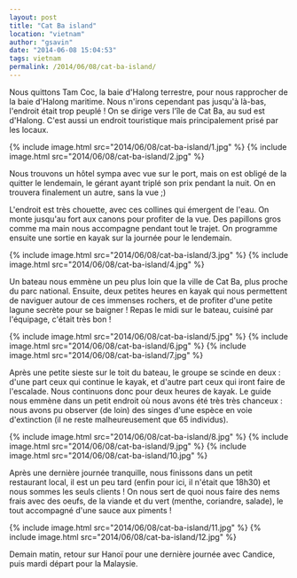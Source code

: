 ```yaml
---
layout: post
title: "Cat Ba island"
location: "vietnam"
author: "gsavin"
date: "2014-06-08 15:04:53"
tags: vietnam
permalink: /2014/06/08/cat-ba-island/
---
```

Nous quittons Tam Coc, la baie d'Halong terrestre, pour nous rapprocher de la baie d'Halong maritime. Nous n'irons cependant pas jusqu'à là-bas, l'endroit était trop peuplé ! On se dirige vers l'île de Cat Ba, au sud est d'Halong. C'est aussi un endroit touristique mais principalement prisé par les locaux.

{% include image.html src="2014/06/08/cat-ba-island/1.jpg" %}
{% include image.html src="2014/06/08/cat-ba-island/2.jpg" %}

Nous trouvons un hôtel sympa avec vue sur le port, mais on est obligé de la quitter le lendemain, le gérant ayant triplé son prix pendant la nuit. On en trouvera finalement un autre, sans la vue ;)

L'endroit est très chouette, avec ces collines qui émergent de l'eau. On monte jusqu'au fort aux canons pour profiter de la vue. Des papillons gros comme ma main nous accompagne pendant tout le trajet. On programme ensuite une sortie en kayak sur la journée pour le lendemain.

{% include image.html src="2014/06/08/cat-ba-island/3.jpg" %}
{% include image.html src="2014/06/08/cat-ba-island/4.jpg" %}

Un bateau nous emmène un peu plus loin que la ville de Cat Ba, plus proche du parc national. Ensuite, deux petites heures en kayak qui nous permettent de naviguer autour de ces immenses rochers, et de profiter d'une petite lagune secrète pour se baigner ! Repas le midi sur le bateau, cuisiné par l'équipage, c'était très bon !

{% include image.html src="2014/06/08/cat-ba-island/5.jpg" %}
{% include image.html src="2014/06/08/cat-ba-island/6.jpg" %}
{% include image.html src="2014/06/08/cat-ba-island/7.jpg" %}

Après une petite sieste sur le toit du bateau, le groupe se scinde en deux : d'une part ceux qui continue le kayak, et d'autre part ceux qui iront faire de l'escalade. Nous continuons donc pour deux heures de kayak. Le guide nous emmène dans un petit endroit où nous avons été très très chanceux : nous avons pu observer (de loin) des singes d'une espèce en voie d'extinction (il ne reste malheureusement que 65 individus).

{% include image.html src="2014/06/08/cat-ba-island/8.jpg" %}
{% include image.html src="2014/06/08/cat-ba-island/9.jpg" %}
{% include image.html src="2014/06/08/cat-ba-island/10.jpg" %}

Après une dernière journée tranquille, nous finissons dans un petit restaurant local, il est un peu tard (enfin pour ici, il n'était que 18h30) et nous sommes les seuls clients ! On nous sert de quoi nous faire des nems frais avec des oeufs, de la viande et du vert (menthe, coriandre, salade), le tout accompagné d'une sauce aux piments !

{% include image.html src="2014/06/08/cat-ba-island/11.jpg" %}
{% include image.html src="2014/06/08/cat-ba-island/12.jpg" %}

Demain matin, retour sur Hanoï pour une dernière journée avec Candice, puis mardi départ pour la Malaysie.